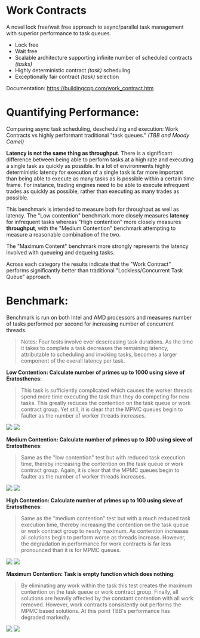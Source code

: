 # Work Contracts


A novel lock free/wait free approach to async/parallel task management with superior performance to task queues.

- Lock free
- Wait free
- Scalable architecture supporting infinite number of scheduled contracts _(tasks)_
- Highly deterministic contract _(task)_ scheduling
- Exceptionally fair contract _(task)_ selection 

Documentation: https://buildingcpp.com/work_contract.htm

# Quantifying Performance:
Comparing async task scheduling, descheduling and execution: Work Contracts vs highly performant traditional "task queues."  _(TBB and Moody Camel)_

**Latency is not the same thing as throughput**.  There is a significant difference between being able to perform tasks at a high rate and executing a single task as quickly as possible.  In a lot of environments highly deterministic latency for execution of a single task is far more important than being able to execute as many tasks as is possible within a certain time frame.  For instance, trading engines need to be able to execute infrequent trades as quickly as possible, rather than executing as many trades as possible.

This benchmark is intended to measure both for throughput as well as latency.  The "Low contention" benchmark more closely measures **latency** for infrequent tasks whereas "High contention" more closely measures **throughput**, with the "Medium Contention" benchmark attempting to measure a reasonable combination of the two.  

The "Maximum Content" benchmark more strongly represents the latency involved with queueing and dequeing tasks.  

Across each category the results indicate that the "Work Contract" performs significantly better than traditional "Lockless/Concurrent Task Queue" approach.


# Benchmark:

Benchmark is run on both Intel and AMD processors and measures number of tasks performed per second for increasing number of concurrent threads.

> Notes: Four tests involve ever descreasing task durations.  As the time it takes to complete a task decreases the remaining latency, attributable to scheduling and invoking tasks, becomes a larger component of the overall latency per task.  

**Low Contention: Calculate number of primes up to 1000 using sieve of Eratosthenes**:
> This task is sufficiently complicated which causes the worker threads spend more time executing the task than they do competing for new tasks.  This greatly reduces the contention on the task queue or work contract group.  Yet still, it is clear that the MPMC queues begin to faulter as the number of worker threads increases. 

<img src="https://www.buildingcpp.com/images/AMD_low_contention.png">
<img src="https://www.buildingcpp.com/images/intel_low_contention.png">

**Medium Contention: Calculate number of primes up to 300 using sieve of Eratosthenes**:
> Same as the "low contention" test but with reduced task execution time, thereby increasing the contention on the task queue or work contract group. Again, it is clear that the MPMC queues begin to faulter as the number of worker threads increases. 

<img src="https://www.buildingcpp.com/images/AMD_medium_contention.png">
<img src="https://www.buildingcpp.com/images/intel_medium_contention.png">

**High Contention: Calculate number of primes up to 100 using sieve of Eratosthenes**:
> Same as the "medium contention" test but with a much reduced task execution time, thereby increasing the contention on the task queue or work contract group to nearly maximum. As contention increases all solutions begin to perform worse as threads increase. However, the degradation in performance for work contracts is far less pronounced than it is for MPMC queues.

<img src="https://www.buildingcpp.com/images/AMD_high_contention.png">
<img src="https://www.buildingcpp.com/images/intel_high_contention.png">

**Maximum Contention: Task is empty function which does nothing**:
> By eliminating any work within the task this test creates the maximum contention on the task queue or work contract group. Finally, all solutions are heavily affected by the constant contention with all work removed. However, work contracts consistently out performs the MPMC based solutions. At this point TBB's performance has degraded markedly.

<img src="https://www.buildingcpp.com/images/AMD_maximum_contention.png">
<img src="https://www.buildingcpp.com/images/intel_maximum_contention.png">



